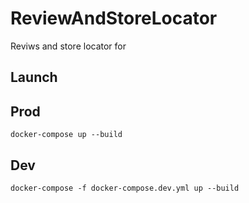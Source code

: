 # ReviewAndStoreLocator

Reviws and store locator for

## Launch

## Prod

```
docker-compose up --build
```

## Dev

```
docker-compose -f docker-compose.dev.yml up --build
```